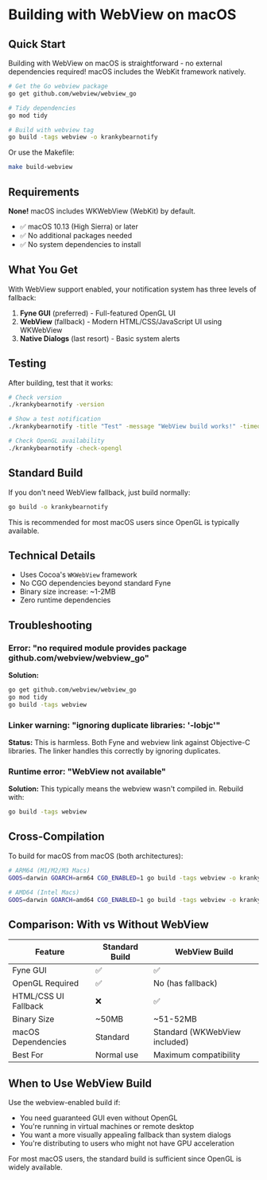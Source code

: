 # Building with WebView on macOS

## Quick Start

Building with WebView on macOS is straightforward - no external dependencies required! macOS includes the WebKit framework natively.

```bash
# Get the Go webview package
go get github.com/webview/webview_go

# Tidy dependencies
go mod tidy

# Build with webview tag
go build -tags webview -o krankybearnotify
```

Or use the Makefile:
```bash
make build-webview
```

## Requirements

**None!** macOS includes WKWebView (WebKit) by default.

- ✅ macOS 10.13 (High Sierra) or later
- ✅ No additional packages needed
- ✅ No system dependencies to install

## What You Get

With WebView support enabled, your notification system has three levels of fallback:

1. **Fyne GUI** (preferred) - Full-featured OpenGL UI
2. **WebView** (fallback) - Modern HTML/CSS/JavaScript UI using WKWebView
3. **Native Dialogs** (last resort) - Basic system alerts

## Testing

After building, test that it works:

```bash
# Check version
./krankybearnotify -version

# Show a test notification
./krankybearnotify -title "Test" -message "WebView build works!" -timeout 5

# Check OpenGL availability
./krankybearnotify -check-opengl
```

## Standard Build

If you don't need WebView fallback, just build normally:

```bash
go build -o krankybearnotify
```

This is recommended for most macOS users since OpenGL is typically available.

## Technical Details

- Uses Cocoa's `WKWebView` framework
- No CGO dependencies beyond standard Fyne
- Binary size increase: ~1-2MB
- Zero runtime dependencies

## Troubleshooting

### Error: "no required module provides package github.com/webview/webview_go"

**Solution:**
```bash
go get github.com/webview/webview_go
go mod tidy
go build -tags webview
```

### Linker warning: "ignoring duplicate libraries: '-lobjc'"

**Status:** This is harmless. Both Fyne and webview link against Objective-C libraries. The linker handles this correctly by ignoring duplicates.

### Runtime error: "WebView not available"

**Solution:** This typically means the webview wasn't compiled in. Rebuild with:
```bash
go build -tags webview
```

## Cross-Compilation

To build for macOS from macOS (both architectures):

```bash
# ARM64 (M1/M2/M3 Macs)
GOOS=darwin GOARCH=arm64 CGO_ENABLED=1 go build -tags webview -o krankybearnotify-arm64

# AMD64 (Intel Macs)
GOOS=darwin GOARCH=amd64 CGO_ENABLED=1 go build -tags webview -o krankybearnotify-amd64
```

## Comparison: With vs Without WebView

| Feature | Standard Build | WebView Build |
|---------|---------------|---------------|
| Fyne GUI | ✅ | ✅ |
| OpenGL Required | ✅ | No (has fallback) |
| HTML/CSS UI Fallback | ❌ | ✅ |
| Binary Size | ~50MB | ~51-52MB |
| macOS Dependencies | Standard | Standard (WKWebView included) |
| Best For | Normal use | Maximum compatibility |

## When to Use WebView Build

Use the webview-enabled build if:

- You need guaranteed GUI even without OpenGL
- You're running in virtual machines or remote desktop
- You want a more visually appealing fallback than system dialogs
- You're distributing to users who might not have GPU acceleration

For most macOS users, the standard build is sufficient since OpenGL is widely available.

